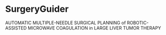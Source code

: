 # SurgeryGuider
AUTOMATIC MULTIPLE-NEEDLE SURGICAL PLANNING of ROBOTIC-ASSISTED MICROWAVE COAGULATION in LARGE LIVER TUMOR THERAPY
